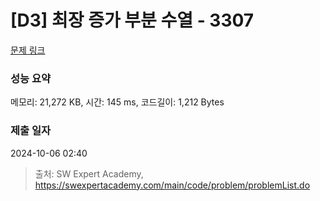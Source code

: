 # [D3] 최장 증가 부분 수열 - 3307 

[문제 링크](https://swexpertacademy.com/main/code/problem/problemDetail.do?contestProbId=AWBOKg-a6l0DFAWr) 

### 성능 요약

메모리: 21,272 KB, 시간: 145 ms, 코드길이: 1,212 Bytes

### 제출 일자

2024-10-06 02:40



> 출처: SW Expert Academy, https://swexpertacademy.com/main/code/problem/problemList.do